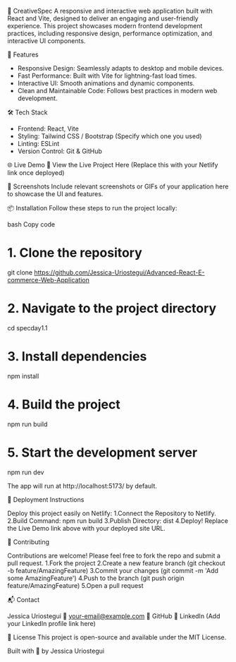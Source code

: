 🎨 CreativeSpec
A responsive and interactive web application built with React and Vite, designed to deliver an engaging and user-friendly experience. This project showcases modern frontend development practices, including responsive design, performance optimization, and interactive UI components.

🚀 Features
- Responsive Design: Seamlessly adapts to desktop and mobile devices.
- Fast Performance: Built with Vite for lightning-fast load times.
- Interactive UI: Smooth animations and dynamic components.
- Clean and Maintainable Code: Follows best practices in modern web development.

🛠️ Tech Stack
- Frontend: React, Vite
- Styling: Tailwind CSS / Bootstrap (Specify which one you used)
- Linting: ESLint
- Version Control: Git & GitHub
  
🌐 Live Demo
🔗 View the Live Project Here (Replace this with your Netlify link once deployed)

📸 Screenshots
Include relevant screenshots or GIFs of your application here to showcase the UI and features.

📦 Installation
Follow these steps to run the project locally:

bash
Copy code
# 1. Clone the repository
git clone https://github.com/Jessica-Uriostegui/Advanced-React-E-commerce-Web-Application

# 2. Navigate to the project directory
cd specday1.1

# 3. Install dependencies
npm install

# 4. Build the project
npm run build

# 5. Start the development server
npm run dev

The app will run at http://localhost:5173/ by default.

🚀 Deployment Instructions

Deploy this project easily on Netlify:
1.Connect the Repository to Netlify.
2.Build Command: npm run build
3.Publish Directory: dist
4.Deploy!
Replace the Live Demo link above with your deployed site URL.


🤝 Contributing

Contributions are welcome! Please feel free to fork the repo and submit a pull request.
1.Fork the project
2.Create a new feature branch (git checkout -b feature/AmazingFeature)
3.Commit your changes (git commit -m 'Add some AmazingFeature')
4.Push to the branch (git push origin feature/AmazingFeature)
5.Open a pull request


📬 Contact

Jessica Uriostegui
📧 your-email@example.com
🔗 GitHub
🔗 LinkedIn (Add your LinkedIn profile link here)

📄 License
This project is open-source and available under the MIT License.

Built with 💖 by Jessica Uriostegui


